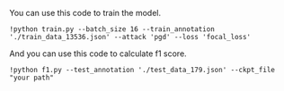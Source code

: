 You  can use this code to train the model.
```
!python train.py --batch_size 16 --train_annotation './train_data_13536.json' --attack 'pgd' --loss 'focal_loss'
```

And you can use this code to calculate f1 score.
```
!python f1.py --test_annotation './test_data_179.json' --ckpt_file "your path"
```
